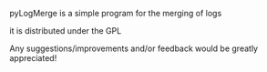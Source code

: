 pyLogMerge is a simple program for the merging of logs

it is distributed under the GPL

Any suggestions/improvements and/or feedback would be greatly appreciated!
